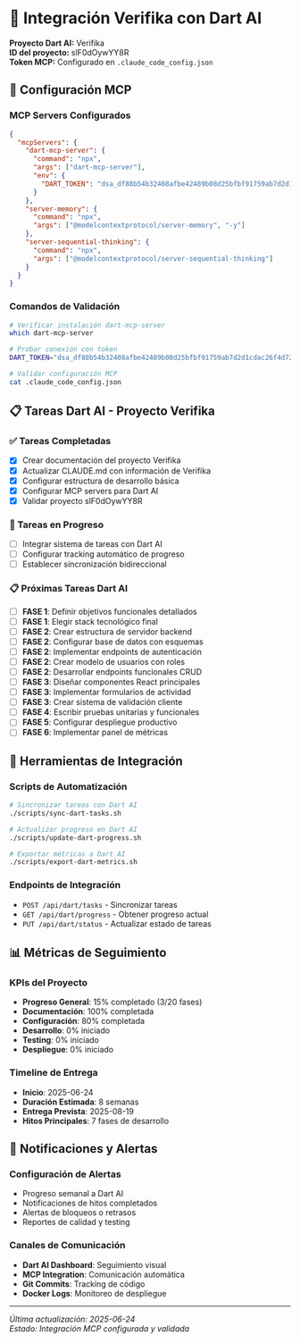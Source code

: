# 🎯 Integración Verifika con Dart AI

**Proyecto Dart AI:** Verifika  
**ID del proyecto:** slF0dOywYY8R  
**Token MCP:** Configurado en `.claude_code_config.json`

## 🔗 Configuración MCP

### MCP Servers Configurados

```json
{
  "mcpServers": {
    "dart-mcp-server": {
      "command": "npx",
      "args": ["dart-mcp-server"],
      "env": {
        "DART_TOKEN": "dsa_df88b54b32408afbe42489b08d25bfbf91759ab7d2d1cdac26f4d72b51c71583"
      }
    },
    "server-memory": {
      "command": "npx",
      "args": ["@modelcontextprotocol/server-memory", "-y"]
    },
    "server-sequential-thinking": {
      "command": "npx",
      "args": ["@modelcontextprotocol/server-sequential-thinking"]
    }
  }
}
```

### Comandos de Validación

```bash
# Verificar instalación dart-mcp-server
which dart-mcp-server

# Probar conexión con token
DART_TOKEN="dsa_df88b54b32408afbe42489b08d25bfbf91759ab7d2d1cdac26f4d72b51c71583" dart-mcp-server

# Validar configuración MCP
cat .claude_code_config.json
```

## 📋 Tareas Dart AI - Proyecto Verifika

### ✅ Tareas Completadas
- [x] Crear documentación del proyecto Verifika
- [x] Actualizar CLAUDE.md con información de Verifika  
- [x] Configurar estructura de desarrollo básica
- [x] Configurar MCP servers para Dart AI
- [x] Validar proyecto slF0dOywYY8R

### 🔄 Tareas en Progreso
- [ ] Integrar sistema de tareas con Dart AI
- [ ] Configurar tracking automático de progreso
- [ ] Establecer sincronización bidireccional

### 📋 Próximas Tareas Dart AI
- [ ] **FASE 1**: Definir objetivos funcionales detallados
- [ ] **FASE 1**: Elegir stack tecnológico final
- [ ] **FASE 2**: Crear estructura de servidor backend
- [ ] **FASE 2**: Configurar base de datos con esquemas
- [ ] **FASE 2**: Implementar endpoints de autenticación
- [ ] **FASE 2**: Crear modelo de usuarios con roles
- [ ] **FASE 2**: Desarrollar endpoints funcionales CRUD
- [ ] **FASE 3**: Diseñar componentes React principales
- [ ] **FASE 3**: Implementar formularios de actividad
- [ ] **FASE 3**: Crear sistema de validación cliente
- [ ] **FASE 4**: Escribir pruebas unitarias y funcionales
- [ ] **FASE 5**: Configurar despliegue productivo
- [ ] **FASE 6**: Implementar panel de métricas

## 🔧 Herramientas de Integración

### Scripts de Automatización
```bash
# Sincronizar tareas con Dart AI
./scripts/sync-dart-tasks.sh

# Actualizar progreso en Dart AI
./scripts/update-dart-progress.sh

# Exportar métricas a Dart AI
./scripts/export-dart-metrics.sh
```

### Endpoints de Integración
- `POST /api/dart/tasks` - Sincronizar tareas
- `GET /api/dart/progress` - Obtener progreso actual
- `PUT /api/dart/status` - Actualizar estado de tareas

## 📊 Métricas de Seguimiento

### KPIs del Proyecto
- **Progreso General**: 15% completado (3/20 fases)
- **Documentación**: 100% completada
- **Configuración**: 80% completada  
- **Desarrollo**: 0% iniciado
- **Testing**: 0% iniciado
- **Despliegue**: 0% iniciado

### Timeline de Entrega
- **Inicio**: 2025-06-24
- **Duración Estimada**: 8 semanas
- **Entrega Prevista**: 2025-08-19
- **Hitos Principales**: 7 fases de desarrollo

## 🔔 Notificaciones y Alertas

### Configuración de Alertas
- Progreso semanal a Dart AI
- Notificaciones de hitos completados
- Alertas de bloqueos o retrasos
- Reportes de calidad y testing

### Canales de Comunicación
- **Dart AI Dashboard**: Seguimiento visual
- **MCP Integration**: Comunicación automática
- **Git Commits**: Tracking de código
- **Docker Logs**: Monitoreo de despliegue

---

*Última actualización: 2025-06-24*  
*Estado: Integración MCP configurada y validada*